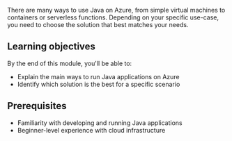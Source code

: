There are many ways to use Java on Azure, from simple virtual machines to containers or serverless functions. Depending on your specific use-case, you need to choose the solution that best matches your needs.

## Learning objectives

By the end of this module, you'll be able to:

- Explain the main ways to run Java applications on Azure
- Identify which solution is the best for a specific scenario

## Prerequisites

- Familiarity with developing and running Java applications
- Beginner-level experience with cloud infrastructure
